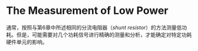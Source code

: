 # The Measurement of Low Power
通常，按照与第6章中所述相同的分流电阻器（*shunt resistor*）的方法测量低功耗。但是，可能需要对几个功耗信号进行精确的测量和分析，才能确定对特定功耗硬件单元的影响。